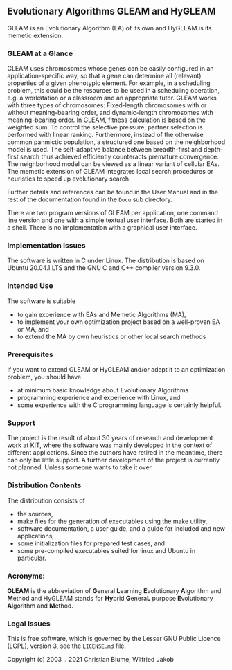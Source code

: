 ## Evolutionary Algorithms GLEAM and HyGLEAM

GLEAM is an Evolutionary Algorithm (EA) of its own and HyGLEAM is its memetic extension. 

### GLEAM at a Glance
GLEAM uses chromosomes whose genes can be easily configured in an application-specific way, so that a 
gene can determine all (relevant) properties of a given phenotypic element. For example, in a scheduling 
problem, this could be the resources to be used in a scheduling operation, e.g. a workstation or a 
classroom and an appropriate tutor. GLEAM works with three types of chromosomes: Fixed-length chromosomes 
with or without meaning-bearing order, and dynamic-length chromosomes with meaning-bearing order. 
In GLEAM, fitness calculation is based on the weighted sum. To control the selective pressure, partner 
selection is performed with linear ranking. Furthermore, instead of the otherwise common panmictic 
population, a structured one based on the neighborhood model is used. The self-adaptive balance between 
breadth-first and depth-first search thus achieved efficiently counteracts premature convergence. The 
neighborhood model can be viewed as a linear variant of cellular EAs. The memetic extension of GLEAM 
integrates local search procedures or heuristics to speed up evolutionary search.

Further details and references can be found in the User Manual and in the rest of the documentation found 
in the `Docu` sub directory.

There are two program versions of GLEAM per application, one command line version and one with a simple 
textual user interface. Both are started in a shell. There is no implementation with a graphical user 
interface.

### Implementation Issues
The software is written in C under Linux. The distribution is based on Ubuntu 20.04.1 LTS and the GNU C and 
C++ compiler version 9.3.0. 

### Intended Use
The software is suitable 
* to gain experience with EAs and Memetic Algorithms (MA), 
* to implement your own optimization project based on a well-proven EA or MA, and
* to extend the MA by own heuristics or other local search methods

### Prerequisites
If you want to extend GLEAM or HyGLEAM and/or adapt it to an optimization problem, you should have
* at minimum basic knowledge about Evolutionary Algorithms
* programming experience and experience with Linux, and
* some experience with the C programming language is certainly helpful.

### Support
The project is the result of about 30 years of research and development work at KIT, where the software 
was mainly developed in the context of different applications. Since the authors have retired in the 
meantime, there can only be little support. A further development of the project is currently not planned. 
Unless someone wants to take it over.

### Distribution Contents
The distribution consists of 
* the sources, 
* make files for the generation of executables using the make utility, 
* software documentation, a user guide, and a guide for included and new applications, 
* some initialization files for prepared test cases, and 
* some pre-compiled executables suited for linux and Ubuntu in particular.

### Acronyms:
**GLEAM** is the abbreviation of **G**eneral **L**earning **E**volutionary **A**lgorithm and **M**ethod and 
HyGLEAM stands for 
**Hy**brid **G**enera**L** purpose **E**volutionary **A**lgorithm and **M**ethod.

### Legal Issues
This is free software, which is governed by the Lesser GNU Public Licence (LGPL), version 3, see the 
`LICENSE.md` file.

Copyright (c) 2003 .. 2021  Christian Blume, Wilfried Jakob